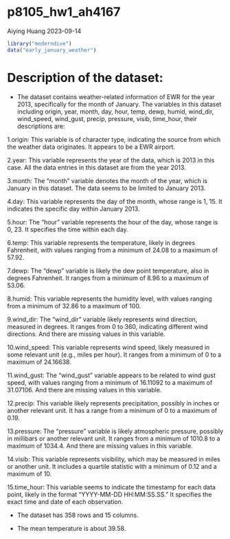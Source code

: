 p8105_hw1_ah4167
================
Aiying Huang
2023-09-14

``` r
library("moderndive")
data("early_january_weather")
```

# Description of the dataset:

- The dataset contains weather-related information of EWR for the year
  2013, specifically for the month of January. The variables in this
  dataset including origin, year, month, day, hour, temp, dewp, humid,
  wind_dir, wind_speed, wind_gust, precip, pressure, visib, time_hour,
  their descriptions are:

1.origin: This variable is of character type, indicating the source from
which the weather data originates. It appears to be a EWR airport.

2.year: This variable represents the year of the data, which is 2013 in
this case. All the data entries in this dataset are from the year 2013.

3.month: The “month” variable denotes the month of the year, which is
January in this dataset. The data seems to be limited to January 2013.

4.day: This variable represents the day of the month, whose range is 1,
15. It indicates the specific day within January 2013.

5.hour: The “hour” variable represents the hour of the day, whose range
is 0, 23. It specifies the time within each day.

6.temp: This variable represents the temperature, likely in degrees
Fahrenheit, with values ranging from a minimum of 24.08 to a maximum of
57.92.

7.dewp: The “dewp” variable is likely the dew point temperature, also in
degrees Fahrenheit. It ranges from a minimum of 8.96 to a maximum of
53.06.

8.humid: This variable represents the humidity level, with values
ranging from a minimum of 32.86 to a maximum of 100.

9.wind_dir: The “wind_dir” variable likely represents wind direction,
measured in degrees. It ranges from 0 to 360, indicating different wind
directions. And there are missing values in this variable.

10.wind_speed: This variable represents wind speed, likely measured in
some relevant unit (e.g., miles per hour). It ranges from a minimum of 0
to a maximum of 24.16638.

11.wind_gust: The “wind_gust” variable appears to be related to wind
gust speed, with values ranging from a minimum of 16.11092 to a maximum
of 31.07106. And there are missing values in this variable.

12.precip: This variable likely represents precipitation, possibly in
inches or another relevant unit. It has a range from a minimum of 0 to a
maximum of 0.19.

13.pressure: The “pressure” variable is likely atmospheric pressure,
possibly in millibars or another relevant unit. It ranges from a minimum
of 1010.8 to a maximum of 1034.4. And there are missing values in this
variable.

14.visib: This variable represents visibility, which may be measured in
miles or another unit. It includes a quartile statistic with a minimum
of 0.12 and a maximum of 10.

15.time_hour: This variable seems to indicate the timestamp for each
data point, likely in the format “YYYY-MM-DD HH:MM:SS.SS.” It specifies
the exact time and date of each observation.

- The dataset has 358 rows and 15 columns.

- The mean temperature is about 39.58.
